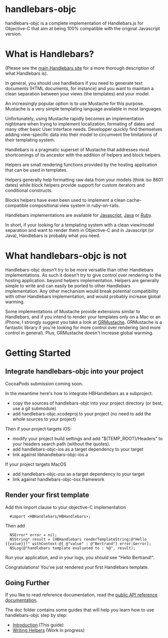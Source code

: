 handlebars-objc
===============

handlebars-objc is a complete implementation of Handlebars.js for Objective-C that aim at being 100% compatible with the original Javascript version. 


What is Handlebars?
===============================

(Please see the [main Handlebars site](http://handlebarsjs.com/) for a more thorough description of what Handlebars is).

In general, you should use handlebars if you need to generate text documents (HTML documents, for instance) and you want to maintain a clean separation between your views (the templates) and your model.

An increasingly popular option is to use Mustache for this purpose. Mustache is a very simple templating language available in most languages. 

Unfortunately, using Mustache rapidly becomes an implementation nightmare when trying to implement localization, formating of dates and many other basic User Interface needs. 
Developper quickly find themselves adding view-specific data into their model to circumvent the limitations of their templating system. 

Handlebars is a pragmatic superset of Mustache that addresses most shortcomings of its ancestor with the addition of helpers and block helpers.

Helpers are small rendering functions provided by the hosting application that can be used in templates. 

Helpers generally help formatting raw data from your models (think iso 8601 dates) while block helpers provide support for custom iterators and conditional constructs. 

Blocks helpers have even been used to implement a clean cache-compatible compositional view system in ruby-on-rails. 

Handlebars implementations are available for [Javascript](http://handlebarsjs.com/), [Java](https://github.com/jknack/handlebars.java) or [Ruby](https://github.com/cowboyd/handlebars.rb). 

In short, if your looking for a templating system with a clean view/model separation and want to render them in Objective-C and in Javascript (or Java), Handlebars is probably what you need. 

What handlebars-objc is not 
===========================

Handlebars-objc doesn't try to be more versatile than other Handlebars implementations. As such it doesn't try to give control over rendering to the hosting application. beyond helpers implementation. Helpers are generally simple to write and can easily be ported to other Handlebars implementation. Any other mechanism would break potential compatibility with other Handlebars implementation, and would probably increase global warming. 

Some implementations of Mustache provide extensions similar to Handlebars, and if you intend to render your templates only on a Mac or an iPhone, I strongly suggest you take a look at [GRMustache](https://github.com/groue/GRMustache]). GRMustache is a fantastic library if you're looking for more control over rendering (and more control in general). Plus, GRMustache doesn't increase global warming. 


Getting Started
===============

Integrate handlebars-objc into your project
-------------------------------------------

CocoaPods submission coming soon. 

In the meantime here's how to integrate HBHandlebars as a subproject. 

  - copy the sources of handlebars-objc into your project directory (or best, use a git submodule)
  - add handlebars-objc.xcodeproj to your project (no need to add the whole sources to your project)

Then if your project targets iOS:

  - modify your project build settings and add "$(TEMP_ROOT)/Headers" to your headers search path (without the quotes). 
  - add handlebars-objc-ios as a target dependency to your target
  - link against libhandlebars-objc-ios.a

If your project targets MacOS 
  
  - add handlebars-objc-osx as a target dependency to your target
  - link against handlebars-objc-osx.framework

Render your first template 
--------------------------
Add this import clause to your objective-C implementation 

```objc
  #import <HBHandlebars/HBHandlebars>; 
```

Then add 

```objc
  NSError* error = nil;
  NSString* result = [HBHandlebars renderTemplateString:@"Hello {{value}}!" withContext:@{ @"value" : @"Bertrand"} error:&error]; 
  NSLog(@"handlebars template evaluated to : %@", result); 
```

Run your application, and in your logs, you should see "Hello Bertrand!". 

Congratulations! You've just rendered your first Handlebars template. 

Going Further
-------------
If you like to read reference documentation, read the [public API reference documentation](http://fotonauts.github.io/handlebars-objc/api_doc/).

The doc folder contains some guides that will help you learn how to use handlebars-objc step by step:
 - [Introduction](https://github.com/fotonauts/handlebars-objc/blob/master/README.md) (This guide)
 - [Writing Helpers](https://github.com/fotonauts/handlebars-objc/blob/master/doc/WritingHelpers.md) (Work in progress)

